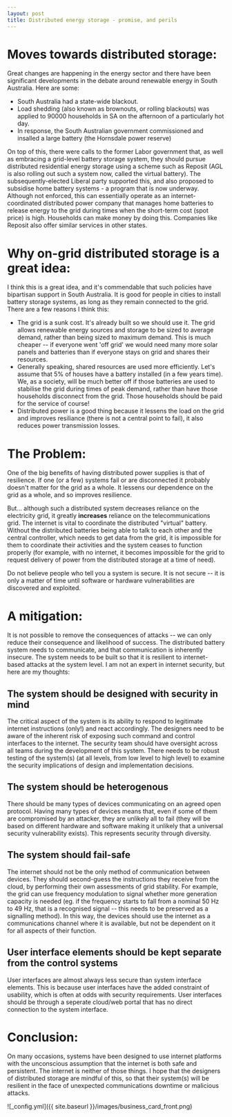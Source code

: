```yaml
---
layout: post
title: Distributed energy storage - promise, and perils 
---
```




Moves towards distributed storage:
==================================
Great changes are happening in the energy sector and there have been significant developments in the debate around renewable energy in South Australia. Here are some:
 * South Australia had a state-wide blackout. 
 * Load shedding (also known as brownouts, or rolling blackouts) was applied to 90000 households in SA on the afternoon of a particularly hot day. 
 * In response, the South Australian government commissioned and insalled a large battery (the Hornsdale power reserve) 

On top of this, there were calls to the former Labor government that, as well as embracing a grid-level battery storage system, they should pursue distributed residential energy storage using a scheme such as Reposit (AGL is also rolling out such a system now, called the virtual battery). The subsequently-elected Liberal party supported this, and also proposed to subsidise home battery systems - a program that is now underway. Although not enforced, this can essentially operate as an internet-coordinated distributed power company that manages home batteries to release energy to the grid during times when the short-term cost (spot price) is high. Households can make money by doing this. Companies like Reposit also offer similar services in other states.

Why on-grid distributed storage is a great idea:
================================================
I think this is a great idea, and it's commendable that such policies have bipartisan support in South Australia. It is good for people in cities to install battery storage systems, as long as they remain connected to the grid. There are a few reasons I think this:
 * The grid is a sunk cost. It's already built so we should use it. The grid allows renewable energy sources and storage to be sized to average demand, rather than being sized to maximum demand. This is much cheaper -- if everyone went 'off grid' we would need many more solar panels and batteries than if everyone stays on grid and shares their resources.
 * Generally speaking, shared resources are used more efficiently. Let's assume that 5% of houses have a battery installed (in a few years time). We, as a society, will be much better off if those batteries are used to stabilise the grid during times of peak demand, rather than have those households disconnect from the grid. Those households should be paid for the service of course!
 * Distributed power is a good thing because it lessens the load on the grid and improves resiliance (there is not a central point to fail), it also reduces power transmission losses.

The Problem:
============
One of the big benefits of having distributed power supplies is that of resilience. If one (or a few) systems fail or are disconnected it probably doesn't matter for the grid as a whole. It lessens our dependence on the grid as a whole, and so improves resilience.

But... although such a distributed system  decreases reliance on the electricity grid, it greatly **increases** reliance on the telecommunications grid. The internet is vital to coordinate the distributed "virtual" battery. Without the distributed batteries being able to talk to each other and the central controller, which needs to get data from the grid, it is impossible for them to coordinate their activities and the system ceases to function properly (for example, with no internet, it becomes impossible for the grid to request delivery of power from the distributed storage at a time of need).

Do not believe people who tell you a system is secure. It is not secure -- it is only a matter of time until software or hardware vulnerabilities are discovered and exploited.

A mitigation:
=============
It is not possible to remove the consequences of attacks -- we can only reduce their consequence and likelihood of success. The distributed battery system needs to communicate, and that communication is inherently insecure. The system needs to be built so that it is resilient to internet-based attacks at the system level. I am not an expert in internet security, but here are my thoughts:

## The system should be designed with security in mind 
The critical aspect of the system is its ability to respond to legitimate internet instructions (only!) and react accordingly. The designers need to be aware of the inherent risk of exposing such command and control interfaces to the internet. The security team should have oversight across all teams during the development of this system. There needs to be robust testing of the system(s) (at all levels, from low level to high level) to examine the security implications of design and implementation decisions.

## The system should be heterogenous
There should be many types of devices communicating on an agreed open protocol. Having many types of devices means that, even if some of them are compromised by an attacker, they are unlikely all to fail (they will be based on different hardware and software making it unlikely that a universal security vulnerability exists). This represents security through diversity.

## The system should fail-safe
The internet should not be the only method of communication between devices. They should second-guess the instructions they receive from the cloud, by performing their own assessments of grid stability. For example, the grid can use frequency modulation to signal whether more generation capacity is needed (eg. if the frequency starts to fall from a nominal 50 Hz to 49 Hz, that is a recognised signal -- this needs to be preserved as a signalling method). In this way, the devices should use the internet as a communications channel where it is available, but not be dependent on it for all aspects of their function.

## User interface elements should be kept separate from the control systems
User interfaces are almost always less secure than system interface elements. This is because user interfaces have the added constraint of usability, which is often at odds with security requirements. User interfaces should be through a seperate cloud/web portal that has no direct connection to the system interface.

Conclusion:
===========
On many occasions, systems have been designed to use internet platforms with the unconscious assumption that the internet is both safe and persistent. The internet is neither of those things. I hope that the designers of distributed storage are mindful of this, so that their system(s) will be resilient in the face of unexpected communications downtime or malicious attacks.


![_config.yml]({{ site.baseurl }}/images/business_card_front.png)

